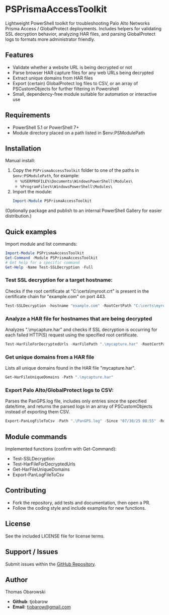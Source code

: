 # PSPrismaAccessToolkit

Lightweight PowerShell toolkit for troubleshooting Palo Alto Networks Prisma Access / GlobalProtect deployments. Includes helpers for validating SSL decryption behavior, analyzing HAR files, and parsing GlobalProtect logs to formats more administrator friendly.

## Features

- Validate whether a website URL is being decrypted or not
- Parse browser HAR capture files for any web URLs being decrypted
- Extract unique domains from HAR files
- Export (certain) GlobalProtect log files to CSV, or an array of PSCustomObjects for further filtering in Powershell
- Small, dependency-free module suitable for automation or interactive use

## Requirements

- PowerShell 5.1 or PowerShell 7+
- Module directory placed on a path listed in $env:PSModulePath

## Installation

Manual install:
1. Copy the `PSPrismaAccessToolkit` folder to one of the paths in `$env:PSModulePath`, for example:
   - `%USERPROFILE%\Documents\WindowsPowerShell\Modules\`
   - `%ProgramFiles%\WindowsPowerShell\Modules\`
2. Import the module:
   ```powershell
   Import-Module PSPrismaAccessToolkit
   ```

(Optionally package and publish to an internal PowerShell Gallery for easier distribution.)

## Quick examples

Import module and list commands:
```powershell
Import-Module PSPrismaAccessToolkit
Get-Command -Module PSPrismaAccessToolkit
# Get help for a specific command
Get-Help -Name Test-SSLDecryption -Full
```

### Test SSL decryption for a target hostname:

Checks if the root certificate at "C:\certs\myroot.crt" is present in the certificate chain for "example.com" on port 443. 
```powershell
Test-SSLDecryption -hostname "example.com" -RootCertPath "C:\certs\myroot.crt"
```

### Analyze a HAR file for hostnames that are being decrypted

Analyzes ".\mycapture.har" and checks if SSL decryption is occurring for each failed HTTP(S) request using the specified root certificate.

```powershell
Test-HarFileForDecryptedUrls -HarFilePath ".\mycapture.har" -RootCertPath ".\root.crt"
```

### Get unique domains from a HAR file

Lists all unique domains found in the HAR file "mycapture.har".
```powershell
Get-HarFileUniqueDomains -Path ".\mycapture.har"
```

### Export Palo Alto/GlobalProtect logs to CSV:

Parses the PanGPS.log file, includes only entries since the specified date/time, and returns the parsed logs in an array of PSCustomObjects instead of exporting them CSV.

```powershell
Export-PanLogFileToCsv -Path ".\PanGPS.log" -Since "07/30/25 08:55" -ReturnObject
```

## Module commands

Implemented functions (confirm with Get-Command):
- Test-SSLDecryption
- Test-HarFileForDecryptedUrls
- Get-HarFileUniqueDomains
- Export-PanLogFileToCsv

## Contributing

- Fork the repository, add tests and documentation, then open a PR.
- Follow the coding style and include examples for new functions.

## License

See the included LICENSE file for license terms.

## Support / Issues

Submit issues within the [GitHub Repository](https://github.com/tjobarow/PSPrismaAccessToolkit/issues).

## Author
Thomas Obarowski
- **Github**: tjobarow
- **Email**: tjobarow@gmail.com